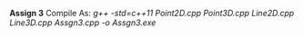 __Assign 3__
Compile As: _g++ -std=c++11 Point2D.cpp Point3D.cpp Line2D.cpp Line3D.cpp Assgn3.cpp -o Assgn3.exe_

